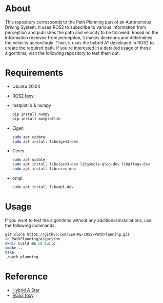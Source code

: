 # About

This repository corresponds to the Path Planning part of an Autonomous Driving System. It uses ROS2 to subscribe to various information from perception and publishes the path and velocity to be followed. Based on the information received from perception, it makes decisions and determines the velocity accordingly. Then, it uses the hybrid A* developed in ROS2 to create the required path. If you're interested in a detailed usage of these algorithms, visit the following repository to test them out.

# Requirements

- Ubuntu 20.04
- [ROS2 foxy](https://docs.ros.org/en/foxy/Installation/Ubuntu-Install-Debians.html)
- matplotlib & numpy
    
    ```bash
    pip install numpy
    pip install matplotlib
    ```
    
- Eigen
    
    ```bash
    sudo apt update	
    sudo apt install libeigen3-dev
    ```
    
- Ceres
    
    ```bash
    sudo apt update
    sudo apt install libeigen3-dev libgoogle-glog-dev libgflags-dev
    sudo apt install libceres-dev
    ```
    
- ompl
    
    ```bash
    sudo apt install libompl-dev
    ```
    

# Usage

If you want to test the algorithms without any additional installations, use the following commands:

```bash
git clone https://github.com/SEA-ME-COSS/PathPlanning.git
cd PathPlanning/algorithm
mkdir build && cd build
cmake ..
make
./path_planning
```

# Reference

- [Hybrid A Star](https://github.com/bmegli/hybrid-a-star)
- [ROS2 foxy](https://docs.ros.org/en/foxy/index.html)